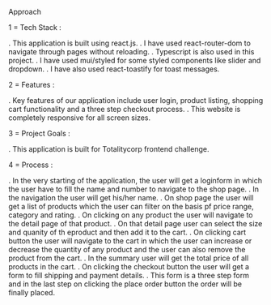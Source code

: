 Approach

1 = Tech Stack :

. This application is built using react.js.
. I have used react-router-dom to navigate through pages without reloading.
. Typescript is also used in this project.
. I have used mui/styled for some styled components like slider and dropdown.
. I have also used react-toastify for toast messages.

2 = Features :

. Key features of our application include user login, product listing, shopping cart functionality and a three step checkout process.
. This website is completely responsive for all screen sizes.

3 = Project Goals :

. This application is built for Totalitycorp frontend challenge.

4 = Process :

. In the very starting of the application, the user will get a loginform in which the user have to fill the name and number to navigate to the shop page.
. In the navigation the user will get his/her name.
. On shop page the user will get a list of products which the user can filter on the basis pf price range, category and rating.
. On clicking on any product the user will navigate to the detail page of that product.
. On that detail page user can select the size and quanity of th eproduct and then add it to the cart.
. On clicking cart button the user will navigate to the cart in which the user can increase or decrease the quantity of any product and the user can also remove the product from the cart.
. In the summary user will get the total price of all products in the cart.
. On clicking the checkout button the user will get a form to fill shipping and payment details.
. This form is a three step form and in the last step on clicking the place order button the order will be finally placed.
